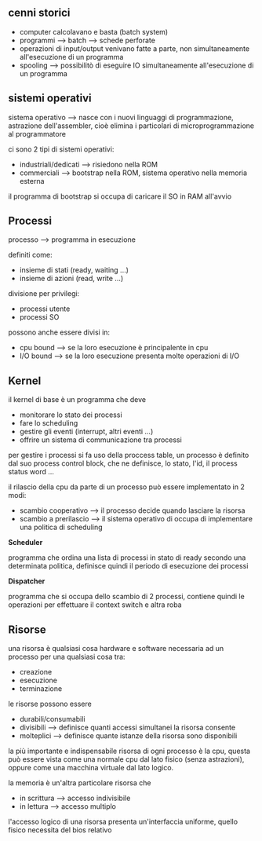 ## cenni storici

* computer calcolavano e basta (batch system)
* programmi --> batch --> schede perforate
* operazioni di input/output venivano fatte a parte, non simultaneamente all'esecuzione di un programma
* spooling --> possibilitò di eseguire IO simultaneamente all'esecuzione di un programma

## sistemi operativi

sistema operativo --> nasce con i nuovi linguaggi di programmazione, astrazione dell'assembler, cioè elimina i particolari di microprogrammazione al programmatore

ci sono 2 tipi di sistemi operativi:
* industriali/dedicati --> risiedono nella ROM
* commerciali --> bootstrap nella ROM, sistema operativo nella memoria esterna

il programma di bootstrap si occupa di caricare il SO in RAM all'avvio

## Processi

processo --> programma in esecuzione

definiti come:
* insieme di stati (ready, waiting ...)
* insieme di azioni (read, write ...)

divisione per privilegi:
* processi utente
* processi SO

possono anche essere divisi in:
* cpu bound --> se la loro esecuzione è principalente in cpu
* I/O bound --> se la loro esecuzione presenta molte operazioni di I/O


## Kernel

il kernel di base è un programma che deve
* monitorare lo stato dei processi
* fare lo scheduling
* gestire gli eventi (interrupt, altri eventi ...)
* offrire un sistema di communicazione tra processi

per gestire i processi si fa uso della proccess table, un processo è definito dal suo process control block, che ne definisce, lo stato, l'id, il process status word ...

il rilascio della cpu da parte di un processo può essere implementato in 2 modi:
* scambio cooperativo --> il processo decide quando lasciare la risorsa
* scambio a prerilascio --> il sistema operativo di occupa di implementare una politica di scheduling

**Scheduler**

programma che ordina una lista di processi in stato di ready secondo una determinata politica, definisce quindi il periodo di esecuzione dei processi

**Dispatcher** 

programma che si occupa dello scambio di 2 processi, contiene quindi le operazioni per effettuare il context switch e altra roba

## Risorse

una risorsa è qualsiasi cosa hardware e software necessaria ad un processo per una qualsiasi cosa tra:
* creazione
* esecuzione
* terminazione

le risorse possono essere
* durabili/consumabili
* divisibili --> definisce quanti accessi simultanei la risorsa consente
* molteplici --> definisce quante istanze della risorsa sono disponibili

la più importante e indispensabile risorsa di ogni processo è la cpu, questa può essere vista come una normale cpu dal lato fisico (senza astrazioni), oppure come una macchina virtuale dal lato logico.

la memoria è un'altra particolare risorsa che
* in scrittura --> accesso indivisibile
* in lettura --> accesso multiplo

l'accesso logico di una risorsa presenta un'interfaccia uniforme, quello fisico necessita del bios relativo
